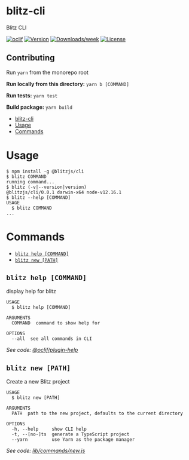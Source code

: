 # blitz-cli

Blitz CLI

[![oclif](https://img.shields.io/badge/cli-oclif-brightgreen.svg)](https://oclif.io)
[![Version](https://img.shields.io/npm/v/blitz-cli.svg)](https://npmjs.org/package/blitz-cli)
[![Downloads/week](https://img.shields.io/npm/dw/blitz-cli.svg)](https://npmjs.org/package/blitz-cli)
[![License](https://img.shields.io/npm/l/blitz-cli.svg)](https://github.com/mabadir/blitz-cli/blob/master/package.json)

## Contributing

Run `yarn` from the monorepo root

**Run locally from this directory:**
`yarn b [COMMAND]`

**Run tests:**
`yarn test`

**Build package:**
`yarn build`

<!-- toc -->

- [blitz-cli](#blitz-cli)
- [Usage](#usage)
- [Commands](#commands)
  <!-- tocstop -->

# Usage

<!-- usage -->

```sh-session
$ npm install -g @blitzjs/cli
$ blitz COMMAND
running command...
$ blitz (-v|--version|version)
@blitzjs/cli/0.0.1 darwin-x64 node-v12.16.1
$ blitz --help [COMMAND]
USAGE
  $ blitz COMMAND
...
```

<!-- usagestop -->

# Commands

<!-- commands -->

- [`blitz help [COMMAND]`](#blitz-help-command)
- [`blitz new [PATH]`](#blitz-new-path)

## `blitz help [COMMAND]`

display help for blitz

```
USAGE
  $ blitz help [COMMAND]

ARGUMENTS
  COMMAND  command to show help for

OPTIONS
  --all  see all commands in CLI
```

_See code: [@oclif/plugin-help](https://github.com/oclif/plugin-help/blob/v2.2.3/src/commands/help.ts)_

## `blitz new [PATH]`

Create a new Blitz project

```
USAGE
  $ blitz new [PATH]

ARGUMENTS
  PATH  path to the new project, defaults to the current directory

OPTIONS
  -h, --help     show CLI help
  -t, --[no-]ts  generate a TypeScript project
  --yarn         use Yarn as the package manager
```

_See code: [lib/commands/new.js](https://github.com/blitz-js/blitz/blob/v0.0.1/lib/commands/new.js)_

<!-- commandsstop -->
